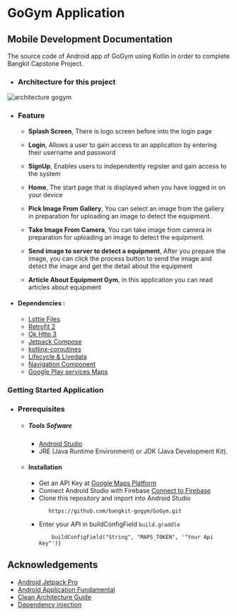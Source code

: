 # GoGym Application

## Mobile Development Documentation
The source code of Android app of GoGym using Kotlin in order to complete Bangkit Capstone Project.

 - ### Architecture for this project  
![architecture gogym](https://github.com/bangkit-gogym/GoGym/assets/84064388/68fe8fc7-4f98-42b8-96c3-7f0731ad072e)

 - ### Feature
      * **Splash Screen**, There is logo screen before into the login page

      * **Login**, Allows a user to gain access to an application by entering their username and password

      * **SignUp**, Enables users to independently register and gain access to the system

      * **Home**, The start page that is displayed when you have logged in on your device

      * **Pick Image From Gallery**, You can select an image from the gallery in preparation for uploading an image to detect the equipment.
 
      * **Take Image From Camera**, You can take image from camera in preparation for uploading an image to detect the equipment.

      * **Send image to server to detect a equipment**, After you prepare the image, you can click the process button to send the image and detect the image and get the detail about the equipment

      * **Article About Equipment Gym**,  in this application you can read articles about equipment


* #### Dependencies :
  - [Lottie Files](https://lottiefiles.com/)
  - [Retrofit 2](https://square.github.io/retrofit/)    
  - [Ok Http 3](https://square.github.io/okhttp/) 
  - [Jetpack Compose](https://developer.android.com/jetpack/compose)
  - [kotlinx-coroutines](https://developer.android.com/kotlin/coroutines)  
  - [Lifecycle & Livedata](https://developer.android.com/jetpack/androidx/releases/lifecycle)
  - [Navigation Component](https://developer.android.com/jetpack/androidx/releases/navigation)
  - [Google Play services Maps](https://developers.google.com/maps/documentation/android-sdk/get-api-key) 

### Getting Started Application

  - ### Prerequisites
      - ##### Tools Sofware
        - [Android Studio](https://developer.android.com/studio)
        - JRE (Java Runtime Environment) or JDK (Java Development Kit).

      - #### Installation
        - Get an API Key at [Google Maps Platform](https://developers.google.com/maps/documentation/android-sdk/get-api-key)
        - Connect Android Studio with Firebase [Connect to Firebase](https://developer.android.com/studio/write/firebase)
        - Clone this repository and import into Android Studio    
            ```
               https://github.com/bangkit-gogym/GoGym.git
            ``` 
        - Enter your API in buildConfigField `build.graddle`
           ``` defaultConfig {
               buildConfigField("String", "MAPS_TOKEN", '"Your Api Key"')}

  ## Acknowledgements
  * [Android Jetpack Pro](https://developer.android.com/jetpack)
  * [Android Application Fundamental](https://developer.android.com/guide/components/fundamentals)
  * [Clean Architecture Guide](https://developer.android.com/jetpack/guide)
  * [Dependency injection](https://developer.android.com/training/dependency-injection)
